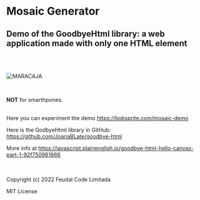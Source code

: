 
# Mosaic Generator
Demo of the GoodbyeHtml library: a web application made with only one HTML element
----------------------------------------------------------------------------------

<br><br>

![MARACAJA](https://user-images.githubusercontent.com/75029777/163587684-8d2d8877-6b36-46d9-9aa3-d06e5398ff5e.png)

<br>

<b>**NOT**</b> for smarthpones.
<br><br>

Here you can experiment the demo https://bobsprite.com/mosaic-demo

Here is the GodbyeHtml library in GitHub: https://github.com/JoanaBLate/goodbye-html

More info at https://javascript.plainenglish.io/goodbye-html-hello-canvas-part-1-92f750961666


<br><br>
Copyright (c) 2022 Feudal Code Limitada

MIT License


